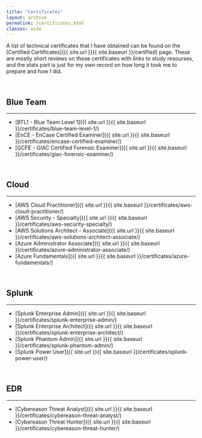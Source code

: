 ```yaml
---
title: "Certificates"
layout: archive
permalink: /certificates.html
classes: wide
---
```


A list of technical certificates that I have obtained can be found on the [Certified Certificates]({{ site.url }}{{ site.baseurl }}/certified) page. These are mostly short reviews on those certificates with links to study resourses, and the stats part is just for my own record on how long it took me to prepare and how I did.

<br>

## Blue Team
---
- [BTL1 - Blue Team Level 1]({{ site.url }}{{ site.baseurl }}/certificates/blue-team-level-1/)
- [EnCE - EnCase Certified Examiner]({{ site.url }}{{ site.baseurl }}/certificates/encase-certified-examiner/)
- [GCFE - GIAC Certified Forensic Examiner]({{ site.url }}{{ site.baseurl }}/certificates/giac-forensic-examiner/)

<br>

## Cloud
---
- [AWS Cloud Practitioner]({{ site.url }}{{ site.baseurl }}/certificates/aws-cloud-practitioner/)
- [AWS Security - Specialty]({{ site.url }}{{ site.baseurl }}/certificates/aws-security-specialty/)
- [AWS Solutions Architect - Associate]({{ site.url }}{{ site.baseurl }}/certificates/aws-solutions-architect-associate/)
- [Azure Administrator Associate]({{ site.url }}{{ site.baseurl }}/certificates/azure-administrator-associate/)
- [Azure Fundamentals]({{ site.url }}{{ site.baseurl }}/certificates/azure-fundamentals/)

<br>

## Splunk
---
- [Splunk Enterprise Admin]({{ site.url }}{{ site.baseurl }}/certificates/splunk-enterprise-admin/)
- [Splunk Enterprise Architect]({{ site.url }}{{ site.baseurl }}/certificates/splunk-enterprise-architect/)
- [Splunk Phantom Admin]({{ site.url }}{{ site.baseurl }}/certificates/splunk-phantom-admin/)
- [Splunk Power User]({{ site.url }}{{ site.baseurl }}/certificates/splunk-power-user/)

<br>

## EDR
---
- [Cybereason Threat Analyst]({{ site.url }}{{ site.baseurl }}/certificates/cybereason-threat-analyst/)
- [Cybereason Threat Hunter]({{ site.url }}{{ site.baseurl }}/certificates/cybereason-threat-hunter/)

<br>
